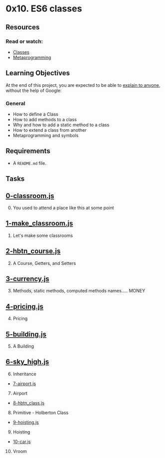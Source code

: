 # 0x10. ES6 classes


## Resources
### Read or watch:
* [Classes](https://developer.mozilla.org/en-US/docs/Web/JavaScript/Reference/Classes)
* [Metaprogramming](https://www.keithcirkel.co.uk/metaprogramming-in-es6-symbols/#symbolspecies)

## Learning Objectives
At the end of this project, you are expected to be able to [explain to anyone](https://fs.blog/2012/04/feynman-technique/), without the help of Google:
### General
* How to define a Class
* How to add methods to a class
* Why and how to add a static method to a class
* How to extend a class from another
* Metaprogramming and symbols

## Requirements
* A ```README.md``` file.

## Tasks
## [0-classroom.js](./0-classroom.js)
0. You used to attend a place like this at some point

## [1-make_classroom.js](./1-make_classroom.js) 
1. Let's make some classrooms

## [2-hbtn_course.js](./2-hbtn_course.js) 
2. A Course, Getters, and Setters

## [3-currency.js](./3-currency.js)
3. Methods, static methods, computed methods names..... MONEY

## [4-pricing.js](./4-pricing.js) 
4. Pricing

## [5-building.js](./5-building.js)
5. A Building

## [6-sky_high.js](./6-sky_high.js)
6. Inheritance

* [7-airport.js](./7-airport.js)
7. Airport

* [8-hbtn_class.js](./8-hbtn_class.js)
8. Primitive - Holberton Class

* [9-hoisting.js](./9-hoisting.js])
9. Hoisting

* [10-car.js](./10-car.js)
10. Vroom